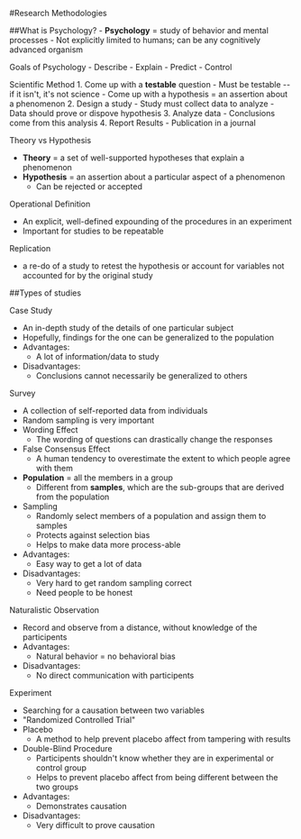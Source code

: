 #Research Methodologies

##What is Psychology?
    - **Psychology** = study of behavior and mental processes
    - Not explicitly limited to humans; can be any cognitively advanced organism

Goals of Psychology
    - Describe
    - Explain
    - Predict
    - Control

Scientific Method
    1. Come up with a **testable** question
        - Must be testable -- if it isn't, it's not science
        - Come up with a hypothesis = an assertion about a phenomenon
    2. Design a study
        - Study must collect data to analyze
        - Data should prove or dispove hypothesis
    3. Analyze data
        - Conclusions come from this analysis
    4. Report Results
        - Publication in a journal

Theory vs Hypothesis
  - **Theory** = a set of well-supported hypotheses that explain a phenomenon
  - **Hypothesis** = an assertion about a particular aspect of a phenomenon
    * Can be rejected or accepted

Operational Definition
  - An explicit, well-defined expounding of the procedures in an experiment
  - Important for studies to be repeatable

Replication
  - a re-do of a study to retest the hypothesis or account for variables not accounted for by the original study

##Types of studies

Case Study
  - An in-depth study of the details of one particular subject
  - Hopefully, findings for the one can be generalized to the population
  - Advantages:
    * A lot of information/data to study
  - Disadvantages:
    * Conclusions cannot necessarily be generalized to others

Survey
  - A collection of self-reported data from individuals
  - Random sampling is very important
  - Wording Effect
    * The wording of questions can drastically change the responses
  - False Consensus Effect
    * A human tendency to overestimate the extent to which people agree with them
  - **Population** = all the members in a group
    * Different from **samples**, which are the sub-groups that are derived from the population
  - Sampling
    * Randomly select members of a population and assign them to samples
    * Protects against selection bias
    * Helps to make data more process-able
  - Advantages:
    - Easy way to get a lot of data
  - Disadvantages:
    - Very hard to get random sampling correct
    - Need people to be honest

Naturalistic Observation
  - Record and observe from a distance, without knowledge of the participents
  - Advantages:
    * Natural behavior = no behavioral bias
  - Disadvantages:
    * No direct communication with participents

Experiment
  - Searching for a causation between two variables
  - "Randomized Controlled Trial"
  - Placebo
    * A method to help prevent placebo affect from tampering with results
  - Double-Blind Procedure
    * Participents shouldn't know whether they are in experimental or control group
    * Helps to prevent placebo affect from being different between the two groups
  - Advantages:
    * Demonstrates causation
  - Disadvantages:
    * Very difficult to prove causation 
